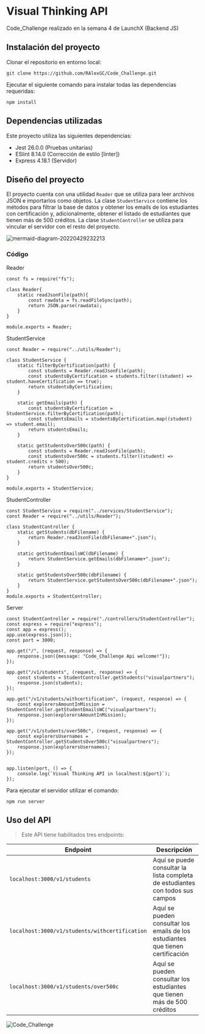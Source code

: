 # Visual Thinking API

Code_Challenge realizado en la semana 4 de LaunchX (Backend JS)

## Instalación del proyecto
Clonar el repositorio en entorno local:
```
git clone https://github.com/RAlexGC/Code_Challenge.git
```
Ejecutar el siguiente comando para instalar todas las dependencias requeridas:
```
npm install
```
## Dependencias utilizadas

Este proyecto utiliza las siguientes dependencias:
- Jest 26.0.0 (Pruebas unitarias)
- ESlint 8.14.0 (Corrección de estilo [linter])
- Express 4.18.1 (Servidor)

## Diseño del proyecto

El proyecto cuenta con una utilidad `Reader` que se utiliza para leer archivos JSON e importarlos como objetos. La clase `StudentService` contiene los métodos para filtrar la base de datos y obtener los emails de los estudiantes con certificación y, adicionalmente, obtener el listado de estudiantes que tienen más de 500 créditos. La clase `StudentController` se utiliza para vincular el servidor con el resto del proyecto.

![mermaid-diagram-20220429232213](https://user-images.githubusercontent.com/99144135/166090751-53bd3f4b-0777-492a-bbf7-f639371a5e88.png)

### Código

Reader

```
const fs = require("fs");

class Reader{
    static readJsonFile(path){
        const rawdata = fs.readFileSync(path);
        return JSON.parse(rawdata);
    }
}

module.exports = Reader;
```

StudentService

```
const Reader = require("../utils/Reader");

class StudentService {
    static filterByCertification(path) {
        const students = Reader.readJsonFile(path);
        const studentsByCertification = students.filter((student) => student.haveCertification == true);
        return studentsByCertification;
    }

    static getEmails(path) {
        const studentsByCertification = StudentService.filterByCertification(path);
        const studentsEmails = studentsByCertification.map((student) => student.email);
        return studentsEmails;
    }

    static getStudentsOver500c(path) {
        const students = Reader.readJsonFile(path);
        const studentsOver500c = students.filter((student) => student.credits > 500);
        return studentsOver500c;
    }
}

module.exports = StudentService;
```

StudentController

```
const StudentService = require("../services/StudentService");
const Reader = require("../utils/Reader");

class StudentController {
    static getStudents(dbFilename) {
        return Reader.readJsonFile(dbFilename+".json");
    }

    static getStudentEmailsWC(dbFilename) {
        return StudentService.getEmails(dbFilename+".json");
    }

    static getStudentsOver500c(dbFilename) {
        return StudentService.getStudentsOver500c(dbFilename+".json");
    }
}
module.exports = StudentController;
```

Server

```
const StudentController = require("./controllers/StudentController");
const express = require("express");
const app = express();
app.use(express.json());
const port = 3000;

app.get("/", (request, response) => {
    response.json({message: "Code_Challenge Api welcome!"});
});

app.get("/v1/students", (request, response) => {
    const students = StudentController.getStudents("visualpartners");
    response.json(students);
});

app.get("/v1/students/withcertification", (request, response) => {
    const explorersAmountInMission = StudentController.getStudentEmailsWC("visualpartners");
    response.json(explorersAmountInMission);
});

app.get("/v1/students/over500c", (request, response) => {
    const explorersUsernames = StudentController.getStudentsOver500c("visualpartners");
    response.json(explorersUsernames);
});


app.listen(port, () => {
    console.log(`Visual Thinking API in localhost:${port}`);
});
```
Para ejecutar el servidor utilizar el comando:

```
npm run server
```

## Uso del API

>Este API tiene habilitados tres endpoints:
>
|Endpoint|Descripción|
|---|---|
|`localhost:3000/v1/students`|Aquí se puede consultar la lista completa de estudiantes con todos sus campos|
|`localhost:3000/v1/students/withcertification`|Aquí se pueden consultar los emails de los estudiantes que tienen certificación|
|`localhost:3000/v1/students/over500c`|Aquí se pueden consultar los estudiantes que tienen más de 500 créditos|

![Code_Challenge](https://user-images.githubusercontent.com/99144135/166091251-18154546-9fd2-4064-82be-5327d24d547c.gif)
